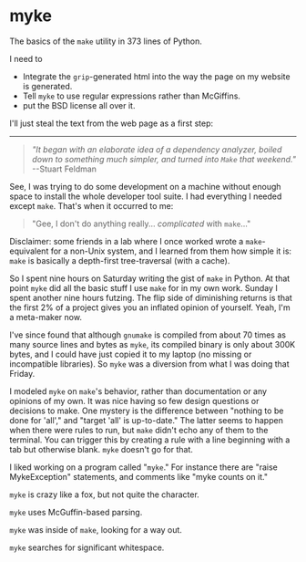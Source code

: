 # myke
The basics of the `make` utility in 373 lines of Python.

I need to
* Integrate the `grip`-generated html into the way the page on my website is generated.
* Tell `myke` to use regular expressions rather than McGiffins.
* put the BSD license all over it.
  
I'll just steal the text from the web page as a first step:

---

> *"It began with an elaborate idea of a dependency analyzer, boiled down to something much simpler, and turned into `Make` that weekend."*<br>--Stuart Feldman

See, I was trying to do some development on a machine without enough space to install the whole developer tool suite.  I had everything I needed except `make`.  That's when it occurred to me:

> "Gee, I don't do anything really... *complicated* with `make`..."

Disclaimer: some friends in a lab where I once worked wrote a `make`-equivalent for a non-Unix system, and I learned from them how simple it is: `make` is basically a depth-first tree-traversal (with a cache).

So I spent nine hours on Saturday writing the gist of `make` in Python. At that point `myke` did all the basic stuff I use `make` for in my own work. Sunday I spent another nine hours futzing. The flip side of diminishing returns is that the first 2% of a project gives you an inflated opinion of yourself. Yeah, I'm a meta-maker now.

I've since found that although `gnumake` is compiled from about 70 times as many source lines and bytes as `myke`, its compiled binary is only about 300K bytes, and I could have just copied it to my laptop (no missing or incompatible libraries). So `myke` was a diversion from what I was doing that Friday.

I modeled `myke` on `make`'s behavior, rather than documentation or any opinions of my own. It was nice having so few design questions or decisions to make. One mystery is the difference between "nothing to be done for 'all'," and "target 'all' is up-to-date." The latter seems to happen when there were rules to run, but `make` didn't echo any of them to the terminal. You can trigger this by creating a rule with a line beginning with a tab but otherwise blank. `myke` doesn't go for that.

I liked working on a program called "`myke`." For instance there are "raise MykeException" statements, and comments like "myke counts on it."

`myke` is crazy like a fox, but not quite the character.

`myke` uses McGuffin-based parsing.

`myke` was inside of `make`, looking for a way out.

`myke` searches for significant whitespace.
